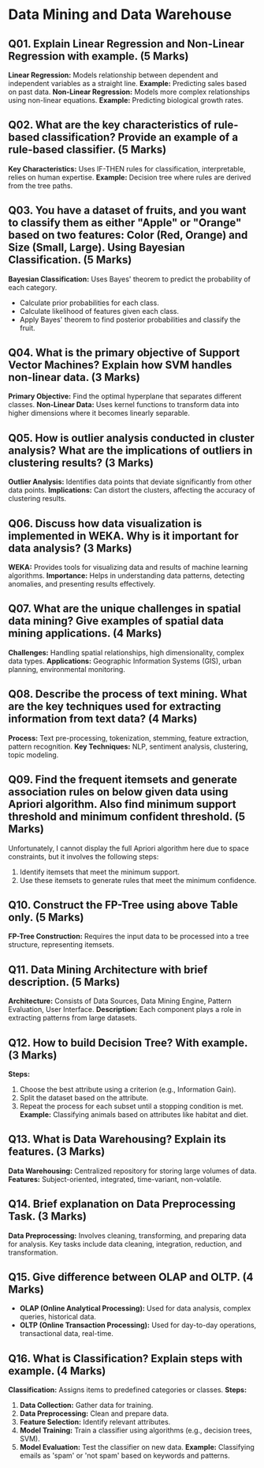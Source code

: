 # Data Mining and Data Warehouse

## Q01. Explain Linear Regression and Non-Linear Regression with example. (5 Marks)

**Linear Regression:** Models relationship between dependent and independent variables as a straight line.
**Example:** Predicting sales based on past data.
**Non-Linear Regression:** Models more complex relationships using non-linear equations.
**Example:** Predicting biological growth rates.

## Q02. What are the key characteristics of rule-based classification? Provide an example of a rule-based classifier. (5 Marks)

**Key Characteristics:** Uses IF-THEN rules for classification, interpretable, relies on human expertise.
**Example:** Decision tree where rules are derived from the tree paths.

## Q03. You have a dataset of fruits, and you want to classify them as either "Apple" or "Orange" based on two features: Color (Red, Orange) and Size (Small, Large). Using Bayesian Classification. (5 Marks)

**Bayesian Classification:** Uses Bayes' theorem to predict the probability of each category.

- Calculate prior probabilities for each class.
- Calculate likelihood of features given each class.
- Apply Bayes' theorem to find posterior probabilities and classify the fruit.

## Q04. What is the primary objective of Support Vector Machines? Explain how SVM handles non-linear data. (3 Marks)

**Primary Objective:** Find the optimal hyperplane that separates different classes.
**Non-Linear Data:** Uses kernel functions to transform data into higher dimensions where it becomes linearly separable.

## Q05. How is outlier analysis conducted in cluster analysis? What are the implications of outliers in clustering results? (3 Marks)

**Outlier Analysis:** Identifies data points that deviate significantly from other data points.
**Implications:** Can distort the clusters, affecting the accuracy of clustering results.

## Q06. Discuss how data visualization is implemented in WEKA. Why is it important for data analysis? (3 Marks)

**WEKA:** Provides tools for visualizing data and results of machine learning algorithms.
**Importance:** Helps in understanding data patterns, detecting anomalies, and presenting results effectively.

## Q07. What are the unique challenges in spatial data mining? Give examples of spatial data mining applications. (4 Marks)

**Challenges:** Handling spatial relationships, high dimensionality, complex data types.
**Applications:** Geographic Information Systems (GIS), urban planning, environmental monitoring.

## Q08. Describe the process of text mining. What are the key techniques used for extracting information from text data? (4 Marks)

**Process:** Text pre-processing, tokenization, stemming, feature extraction, pattern recognition.
**Key Techniques:** NLP, sentiment analysis, clustering, topic modeling.

## Q09. Find the frequent itemsets and generate association rules on below given data using Apriori algorithm. Also find minimum support threshold and minimum confident threshold. (5 Marks)

Unfortunately, I cannot display the full Apriori algorithm here due to space constraints, but it involves the following steps:

1. Identify itemsets that meet the minimum support.
2. Use these itemsets to generate rules that meet the minimum confidence.

## Q10. Construct the FP-Tree using above Table only. (5 Marks)

**FP-Tree Construction:** Requires the input data to be processed into a tree structure, representing itemsets.

## Q11. Data Mining Architecture with brief description. (5 Marks)

**Architecture:** Consists of Data Sources, Data Mining Engine, Pattern Evaluation, User Interface.
**Description:** Each component plays a role in extracting patterns from large datasets.

## Q12. How to build Decision Tree? With example. (3 Marks)

**Steps:**

1. Choose the best attribute using a criterion (e.g., Information Gain).
2. Split the dataset based on the attribute.
3. Repeat the process for each subset until a stopping condition is met.
   **Example:** Classifying animals based on attributes like habitat and diet.

## Q13. What is Data Warehousing? Explain its features. (3 Marks)

**Data Warehousing:** Centralized repository for storing large volumes of data.
**Features:** Subject-oriented, integrated, time-variant, non-volatile.

## Q14. Brief explanation on Data Preprocessing Task. (3 Marks)

**Data Preprocessing:** Involves cleaning, transforming, and preparing data for analysis. Key tasks include data cleaning, integration, reduction, and transformation.

## Q15. Give difference between OLAP and OLTP. (4 Marks)

- **OLAP (Online Analytical Processing):** Used for data analysis, complex queries, historical data.
- **OLTP (Online Transaction Processing):** Used for day-to-day operations, transactional data, real-time.

## Q16. What is Classification? Explain steps with example. (4 Marks)

**Classification:** Assigns items to predefined categories or classes.
**Steps:**

1. **Data Collection:** Gather data for training.
2. **Data Preprocessing:** Clean and prepare data.
3. **Feature Selection:** Identify relevant attributes.
4. **Model Training:** Train a classifier using algorithms (e.g., decision trees, SVM).
5. **Model Evaluation:** Test the classifier on new data.
   **Example:** Classifying emails as 'spam' or 'not spam' based on keywords and patterns.
<br><br>
